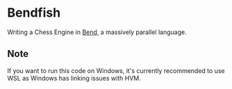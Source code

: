 # Bendfish
Writing a Chess Engine in [Bend](https://github.com/HigherOrderCO/Bend/tree/main), a massively parallel language.

## Note
If you want to run this code on Windows, it's currently recommended to use WSL as Windows has linking issues with HVM.
